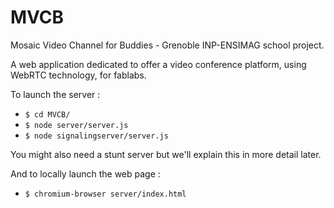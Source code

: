 MVCB
====

Mosaic Video Channel for Buddies -
Grenoble INP-ENSIMAG school project.

A web application dedicated to offer a video conference platform, using WebRTC technology, for fablabs.

To launch the server :
* `$ cd MVCB/`
* `$ node server/server.js`
* `$ node signalingserver/server.js`


You might also need a stunt server but we'll explain this in more detail later.

And to locally launch the web page :
* `$ chromium-browser server/index.html`
